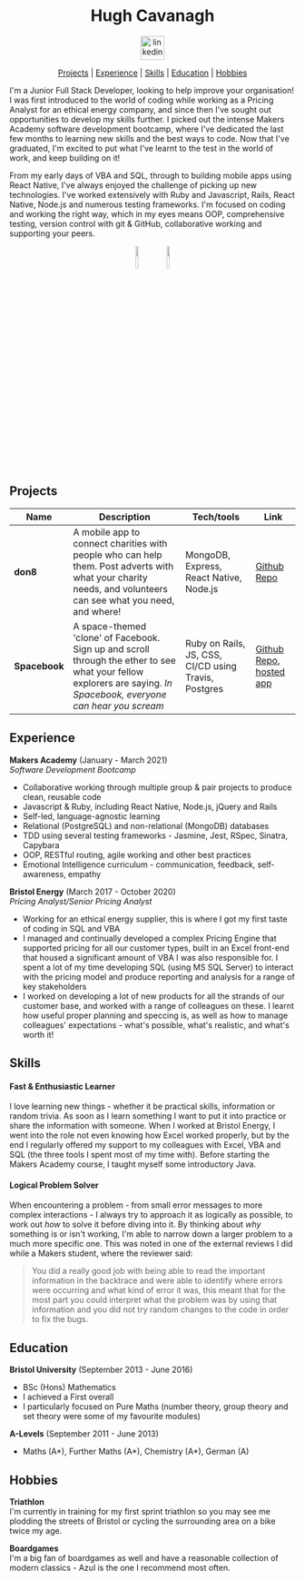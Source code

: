 <h1 align="center">Hugh Cavanagh</h1>
<div align="center">
<a href="https://www.linkedin.com/in/hugh-cavanagh-76a5b3119/"><img src="https://content.linkedin.com/content/dam/me/business/en-us/amp/brand-site/v2/bg/LI-Bug.svg.original.svg" alt="linkedin" height=42px width=42px/> </a>
<br>

[Projects](#projects) | [Experience](#experience) | [Skills](#skills) | [Education](#education) | [Hobbies](#hobbies)

</div>

I'm a Junior Full Stack Developer, looking to help improve your organisation! I was  first introduced to the world of coding while working as a Pricing Analyst for an ethical energy company, and since then I've sought out opportunities to develop my skills further. I picked out the intense Makers Academy software development bootcamp, where I've dedicated the last few months to learning new skills and the best ways to code. Now that I've graduated, I'm excited to put what I've learnt to the test in the world of work, and keep building on it!  

From my early days of VBA and SQL, through to building mobile apps using React Native, I've always enjoyed the challenge of picking up new technologies. I've worked extensively with Ruby and Javascript, Rails, React Native, Node.js and numerous testing frameworks. I'm focused on coding and working the right way, which in my eyes means OOP, comprehensive testing, version control with git & GitHub, collaborative working and supporting your peers.

<div align=center>
<img src=https://github-readme-stats.vercel.app/api?username=hacaravan&show_icons=true&theme=tokyonight&hide=stars height=10% />
<img src=https://github-readme-stats.vercel.app/api/top-langs/?username=hacaravan&theme=tokyonight height=10%/>
</div>

## Projects

| Name                         | Description       | Tech/tools        | Link
| ---------------------------- | ----------------- | ----------------- |------
| **don8** | A mobile app to connect charities with people who can help them. Post adverts with what your charity needs, and volunteers can see what you need, and where!  | MongoDB, Express, React Native, Node.js | [Github Repo](https://github.com/JoshSinyor/don8)
| **Spacebook** | A space-themed 'clone' of Facebook. Sign up and scroll through the ether to see what your fellow explorers are saying. _In Spacebook, everyone can hear you scream_ | Ruby on Rails, JS, CSS, CI/CD using Travis, Postgres | [Github Repo](https://github.com/SalarGhotaslo/acebook-sholk), [hosted app](https://fierce-plains-18412.herokuapp.com)

## Experience

**Makers Academy** (January - March 2021)  
_Software Development Bootcamp_

- Collaborative working through multiple group & pair projects to produce clean, reusable code
- Javascript & Ruby, including React Native, Node.js, jQuery and Rails
- Self-led, language-agnostic learning
- Relational (PostgreSQL) and non-relational (MongoDB) databases
- TDD using several testing frameworks - Jasmine, Jest, RSpec, Sinatra, Capybara
- OOP, RESTful routing, agile working and other best practices
- Emotional Intelligence curriculum - communication, feedback, self-awareness, empathy

**Bristol Energy** (March 2017 - October 2020)  
_Pricing Analyst/Senior Pricing Analyst_

- Working for an ethical energy supplier, this is where I got my first taste of coding in SQL and VBA
- I managed and continually developed a complex Pricing Engine that supported pricing for all our customer types, built in an Excel front-end that housed a significant amount of VBA I was also responsible for. I spent a lot of my time developing SQL (using MS SQL Server) to interact with the pricing model and produce reporting and analysis for a range of key stakeholders
- I worked on developing a lot of new products for all the strands of our customer base, and worked with a range of colleagues on these. I learnt how useful proper planning and speccing is, as well as how to manage colleagues' expectations - what's possible, what's realistic, and what's worth it!


## Skills


#### Fast & Enthusiastic Learner

I love learning new things - whether it be practical skills, information or random trivia. As soon as I learn something I want to put it into practice or share the information with someone.
When I worked at Bristol Energy, I went into the role not even knowing how Excel worked properly, but by the end I regularly offered my support to my colleagues with Excel, VBA and SQL (the three tools I spent most of my time with).
Before starting the Makers Academy course, I taught myself some introductory Java.

#### Logical Problem Solver

When encountering a problem - from small error messages to more complex interactions - I always try to approach it as logically as possible, to work out _how_ to solve it before diving into it. By thinking about _why_ something is or isn't working, I'm able to narrow down a larger problem to a much more specific one. This was noted in one of the external reviews I did while a Makers student, where the reviewer said:
>You did a really good job with being able to read the important information in the backtrace and were able to identify where errors were occurring and what kind of error it was, this meant that for the most part you could interpret what the problem was by using that information and you did not try random changes to the code in order to fix the bugs.

## Education

**Bristol University** (September 2013 - June 2016)

- BSc (Hons) Mathematics
- I achieved a First overall
- I particularly focused on Pure Maths (number theory, group theory and set theory were some of my favourite modules)

**A-Levels** (September 2011 - June 2013)
- Maths (A\*), Further Maths (A\*), Chemistry (A\*), German (A)

## Hobbies

**Triathlon**  
I'm currently in training for my first sprint triathlon so you may see me plodding the streets of Bristol or cycling the surrounding area on a bike twice my age.   

**Boardgames**  
I'm a big fan of boardgames as well and have a reasonable collection of modern classics - Azul is the one I recommend most often.
